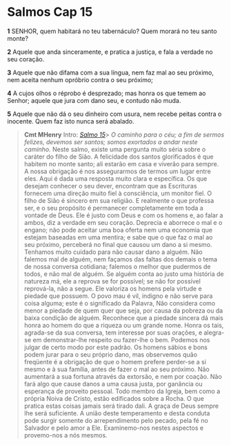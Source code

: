 # Salmos Cap 15

**1** 	SENHOR, quem habitará no teu tabernáculo? Quem morará no teu santo monte?

**2** 	Aquele que anda sinceramente, e pratica a justiça, e fala a verdade no seu coração.

**3** 	Aquele que não difama com a sua língua, nem faz mal ao seu próximo, nem aceita nenhum opróbrio contra o seu próximo;

**4** 	A cujos olhos o réprobo é desprezado; mas honra os que temem ao Senhor; aquele que jura com dano seu, e contudo não muda.

**5** 	Aquele que não dá o seu dinheiro com usura, nem recebe peitas contra o inocente. Quem faz isto nunca será abalado.


> **Cmt MHenry** Intro: *[Salmo 15](../19A-Sl/15.md#0)*> *O caminho para o céu; a fim de sermos felizes, devemos ser santos; somos exortados a andar neste caminho.* Neste salmo, existe uma pergunta muito séria sobre o caráter do filho de Sião. A felicidade dos santos glorificados é que habitem no monte santo; ali estarão em casa e viverão para sempre. A nossa obrigação é nos assegurarmos de termos um lugar entre eles. Aqui é dada uma resposta muito clara e específica. Os que desejam conhecer o seu dever, encontram que as Escrituras fornecem uma direção muito fiel à consciência, um monitor fiel. O filho de Sião é sincero em sua religião. E realmente o que professa ser, e o seu propósito é permanecer completamente em toda a vontade de Deus. Ele é justo com Deus e com os homens e, ao falar a ambos, diz a verdade em seu coração. Deprecia e aborrece o mal e o engano; não pode aceitar uma boa oferta nem uma economia que estejam baseadas em uma mentira; e sabe que o que faz o mal ao seu próximo, perceberá no final que causou um dano a si mesmo. Tenhamos muito cuidado para não causar dano a alguém. Não falemos mal de alguém, nem façamos das faltas dos demais o tema de nossa conversa cotidiana; falemos o melhor que pudermos de todos, e não mal de alguém. Se alguém conta ao justo uma história de natureza má, ele a reprova se for possível; se não for possível reprová-la, não a segue. Ele valoriza os homens pela virtude e piedade que possuem. O povo mau é vil, indigno e não serve para coisa alguma; este é o significado da Palavra, Não considera como menor a piedade de quem quer que seja, por causa da pobreza ou da baixa condição de alguém. Reconhece que a piedade sincera dá mais honra ao homem do que a riqueza ou um grande nome. Honra os tais, agrada-se da sua conversa, tem interesse por suas orações, e alegra-se em demonstrar-lhe respeito ou fazer-lhe o bem. Podemos nos julgar de certo modo por este padrão. Os homens sábios e bons podem jurar para o seu próprio dano, mas observemos quão freqüente é a obrigação de que o homem prefere perder-se a si mesmo e à sua família, antes de fazer o mal ao seu próximo. Não aumentará a sua fortuna através da extorsão, e nem por coação. Não fará algo que cause danos a uma causa justa, por ganância ou esperança de proveito pessoal. Todo membro da Igreja, bem como a própria Noiva de Cristo, estão edificados sobre a Rocha. O que pratica estas coisas jamais será tirado dali. A graça de Deus sempre lhe será suficiente. A união deste temperamento e desta conduta pode surgir somente do arrependimento pelo pecado, pela fé no Salvador e pelo amor a Ele. Examinemo-nos nestes aspectos e provemo-nos a nós mesmos.